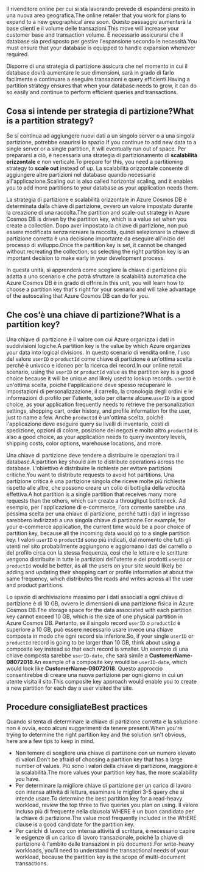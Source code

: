 <span data-ttu-id="63b95-101">Il rivenditore online per cui si sta lavorando prevede di espandersi presto in una nuova area geografica.</span><span class="sxs-lookup"><span data-stu-id="63b95-101">The online retailer that you work for plans to expand to a new geographical area soon.</span></span> <span data-ttu-id="63b95-102">Questo passaggio aumenterà la base clienti e il volume delle transazioni.</span><span class="sxs-lookup"><span data-stu-id="63b95-102">This move will increase your customer base and transaction volume.</span></span> <span data-ttu-id="63b95-103">È necessario assicurarsi che il database sia predisposto per gestire l'espansione secondo le necessità.</span><span class="sxs-lookup"><span data-stu-id="63b95-103">You must ensure that your database is equipped to handle expansion whenever required.</span></span>

<span data-ttu-id="63b95-104">Disporre di una strategia di partizione assicura che nel momento in cui il database dovrà aumentare le sue dimensioni, sarà in grado di farlo facilmente e continuare a eseguire transazioni e query efficienti.</span><span class="sxs-lookup"><span data-stu-id="63b95-104">Having a partition strategy ensures that when your database needs to grow, it can do so easily and continue to perform efficient queries and transactions.</span></span>

## <a name="what-is-a-partition-strategy"></a><span data-ttu-id="63b95-105">Cosa si intende per strategia di partizione?</span><span class="sxs-lookup"><span data-stu-id="63b95-105">What is a partition strategy?</span></span>

<span data-ttu-id="63b95-106">Se si continua ad aggiungere nuovi dati a un singolo server o a una singola partizione, potrebbe esaurirsi lo spazio.</span><span class="sxs-lookup"><span data-stu-id="63b95-106">If you continue to add new data to a single server or a single partition, it will eventually run out of space.</span></span> <span data-ttu-id="63b95-107">Per prepararsi a ciò, è necessaria una strategia di partizionamento di **scalabilità orizzontale** e non verticale.</span><span class="sxs-lookup"><span data-stu-id="63b95-107">To prepare for this, you need a partitioning strategy to **scale out** instead of up.</span></span> <span data-ttu-id="63b95-108">La scalabilità orizzontale consente di aggiungere altre partizioni nel database quando necessarie all'applicazione.</span><span class="sxs-lookup"><span data-stu-id="63b95-108">Scaling out is also called horizontal scaling, and it enables you to add more partitions to your database as your application needs them.</span></span>

<span data-ttu-id="63b95-109">La strategia di partizione e scalabilità orizzontale in Azure Cosmos DB è determinata dalla chiave di partizione, ovvero un valore impostato durante la creazione di una raccolta.</span><span class="sxs-lookup"><span data-stu-id="63b95-109">The partition and scale-out strategy in Azure Cosmos DB is driven by the partition key, which is a value set when you create a collection.</span></span> <span data-ttu-id="63b95-110">Dopo aver impostato la chiave di partizione, non può essere modificata senza ricreare la raccolta, quindi selezionare la chiave di partizione corretta è una decisione importante da eseguire all'inizio del processo di sviluppo.</span><span class="sxs-lookup"><span data-stu-id="63b95-110">Once the partition key is set, it cannot be changed without recreating the collection, so selecting the right partition key is an important decision to make early in your development process.</span></span>  

<span data-ttu-id="63b95-111">In questa unità, si apprenderà come scegliere la chiave di partizione più adatta a uno scenario e che potrà sfruttare la scalabilità automatica che Azure Cosmos DB è in grado di offrire.</span><span class="sxs-lookup"><span data-stu-id="63b95-111">In this unit, you will learn how to choose a partition key that's right for your scenario and will take advantage of the autoscaling that Azure Cosmos DB can do for you.</span></span>

## <a name="what-is-a-partition-key"></a><span data-ttu-id="63b95-112">Che cos'è una chiave di partizione?</span><span class="sxs-lookup"><span data-stu-id="63b95-112">What is a partition key?</span></span>

<span data-ttu-id="63b95-113">Una chiave di partizione è il valore con cui Azure organizza i dati in suddivisioni logiche.</span><span class="sxs-lookup"><span data-stu-id="63b95-113">A partition key is the value by which Azure organizes your data into logical divisions.</span></span> <span data-ttu-id="63b95-114">In questo scenario di vendita online, l'uso del valore `userID` o `productId` come chiave di partizione è un'ottima scelta perché è univoco e idoneo per la ricerca dei record.</span><span class="sxs-lookup"><span data-stu-id="63b95-114">In our online retail scenario, using the `userID` or `productId` value as the partition key is a good choice because it will be unique and likely used to lookup records.</span></span> <span data-ttu-id="63b95-115">`userID` è un'ottima scelta, poiché l'applicazione deve spesso recuperare le impostazioni di personalizzazione, il carrello, la cronologia degli ordini e le informazioni di profilo per l'utente, solo per citarne alcune.</span><span class="sxs-lookup"><span data-stu-id="63b95-115">`userID` is a good choice, as your application frequently needs to retrieve the personalization settings, shopping cart, order history, and profile information for the user, just to name a few.</span></span> <span data-ttu-id="63b95-116">Anche `productId` è un'ottima scelta, poiché l'applicazione deve eseguire query su livelli di inventario, costi di spedizione, opzioni di colore, posizione dei negozi e molto altro.</span><span class="sxs-lookup"><span data-stu-id="63b95-116">`productId` is also a good choice, as your application needs to query inventory levels, shipping costs, color options, warehouse locations, and more.</span></span>

<span data-ttu-id="63b95-117">Una chiave di partizione deve tendere a distribuire le operazioni tra il database.</span><span class="sxs-lookup"><span data-stu-id="63b95-117">A partition key should aim to distribute operations across the database.</span></span> <span data-ttu-id="63b95-118">L'obiettivo è distribuire le richieste per evitare partizioni critiche.</span><span class="sxs-lookup"><span data-stu-id="63b95-118">You want to distribute requests to avoid hot partitions.</span></span> <span data-ttu-id="63b95-119">Una partizione critica è una partizione singola che riceve molte più richieste rispetto alle altre, che possono creare un collo di bottiglia della velocità effettiva.</span><span class="sxs-lookup"><span data-stu-id="63b95-119">A hot partition is a single partition that receives many more requests than the others, which can create a throughput bottleneck.</span></span> <span data-ttu-id="63b95-120">Ad esempio, per l'applicazione di e-commerce, l'ora corrente sarebbe una pessima scelta per una chiave di partizione, perché tutti i dati in ingresso sarebbero indirizzati a una singola chiave di partizione.</span><span class="sxs-lookup"><span data-stu-id="63b95-120">For example, for your e-commerce application, the current time would be a poor choice of partition key, because all the incoming data would go to a single partition key.</span></span> <span data-ttu-id="63b95-121">I valori `userID` o `productId` sono più indicati, dal momento che tutti gli utenti nel sito probabilmente aggiungono e aggiornano i dati del carrello o del profilo circa con la stessa frequenza, così che le letture e le scritture vengono distribuite in tutte le partizioni dell'utente e dei prodotti.</span><span class="sxs-lookup"><span data-stu-id="63b95-121">`userID` or `productId` would be better, as all the users on your site would likely be adding and updating their shopping cart or profile information at about the same frequency, which distributes the reads and writes across all the user and product partitions.</span></span>

<span data-ttu-id="63b95-122">Lo spazio di archiviazione massimo per i dati associati a ogni chiave di partizione è di 10 GB, ovvero le dimensioni di una partizione fisica in Azure Cosmos DB.</span><span class="sxs-lookup"><span data-stu-id="63b95-122">The storage space for the data associated with each partition key cannot exceed 10 GB, which is the size of one physical partition in Azure Cosmos DB.</span></span> <span data-ttu-id="63b95-123">Pertanto, se il singolo record `userID` o `productId` è superiore a 10 GB, può essere necessario usare invece una chiave composta in modo che ogni record sia inferiore.</span><span class="sxs-lookup"><span data-stu-id="63b95-123">So, if your single `userID` or `productId` record is going to be larger than 10 GB, think about using a composite key instead so that each record is smaller.</span></span> <span data-ttu-id="63b95-124">Un esempio di una chiave composta sarebbe `userID-date`, che sarà simile a **CustomerName-08072018**.</span><span class="sxs-lookup"><span data-stu-id="63b95-124">An example of a composite key would be `userID-date`, which would look like **CustomerName-08072018**.</span></span> <span data-ttu-id="63b95-125">Questo approccio consentirebbe di creare una nuova partizione per ogni giorno in cui un utente visita il sito.</span><span class="sxs-lookup"><span data-stu-id="63b95-125">This composite key approach would enable you to create a new partition for each day a user visited the site.</span></span>

## <a name="best-practices"></a><span data-ttu-id="63b95-126">Procedure consigliate</span><span class="sxs-lookup"><span data-stu-id="63b95-126">Best practices</span></span>

<span data-ttu-id="63b95-127">Quando si tenta di determinare la chiave di partizione corretta e la soluzione non è ovvia, ecco alcuni suggerimenti da tenere presenti.</span><span class="sxs-lookup"><span data-stu-id="63b95-127">When you're trying to determine the right partition key and the solution isn't obvious, here are a few tips to keep in mind.</span></span>

- <span data-ttu-id="63b95-128">Non temere di scegliere una chiave di partizione con un numero elevato di valori.</span><span class="sxs-lookup"><span data-stu-id="63b95-128">Don’t be afraid of choosing a partition key that has a large number of values.</span></span> <span data-ttu-id="63b95-129">Più sono i valori della chiave di partizione, maggiore è la scalabilità.</span><span class="sxs-lookup"><span data-stu-id="63b95-129">The more values your partition key has, the more scalability you have.</span></span>
- <span data-ttu-id="63b95-130">Per determinare la migliore chiave di partizione per un carico di lavoro con intensa attività di lettura, esaminare le migliori 3-5 query che si intende usare.</span><span class="sxs-lookup"><span data-stu-id="63b95-130">To determine the best partition key for a read-heavy workload, review the top three to five queries you plan on using.</span></span> <span data-ttu-id="63b95-131">Il valore incluso più di frequente nella clausola WHERE è un buon candidato per la chiave di partizione.</span><span class="sxs-lookup"><span data-stu-id="63b95-131">The value most frequently included in the WHERE clause is a good candidate for the partition key.</span></span>
- <span data-ttu-id="63b95-132">Per carichi di lavoro con intensa attività di scrittura, è necessario capire le esigenze di un carico di lavoro transazionale, poiché la chiave di partizione è l'ambito delle transazioni in più documenti.</span><span class="sxs-lookup"><span data-stu-id="63b95-132">For write-heavy workloads, you'll need to understand the transactional needs of your workload, because the partition key is the scope of multi-document transactions.</span></span>
